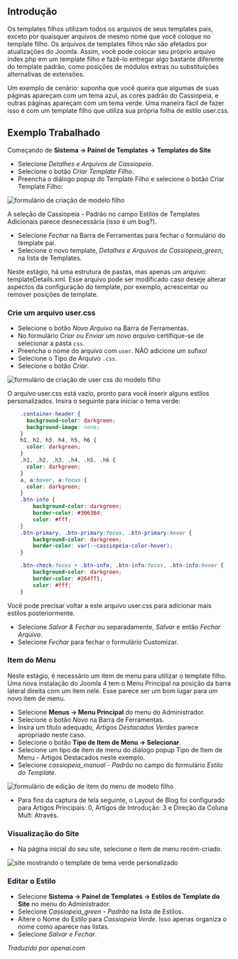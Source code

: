 <!-- Filename: J4.x:Child_Templates / Display title: Modelos Filhos -->

## Introdução

Os templates filhos utilizam todos os arquivos de seus templates pais, exceto por quaisquer arquivos de mesmo nome que você coloque no template filho. Os arquivos de templates filhos não são afetados por atualizações do Joomla. Assim, você pode colocar seu próprio arquivo index.php em um template filho e fazê-lo entregar algo bastante diferente do template padrão, como posições de módulos extras ou substituições alternativas de extensões.

Um exemplo de cenário: suponha que você queira que algumas de suas páginas apareçam com um tema azul, as cores padrão do Cassiopeia, e outras páginas apareçam com um tema verde. Uma maneira fácil de fazer isso é com um template filho que utiliza sua própria folha de estilo user.css.

## Exemplo Trabalhado

Começando de **Sistema → Painel de Templates → Templates do Site**

- Selecione *Detalhes e Arquivos de Cassiopeia*.
- Selecione o botão *Criar Template Filho*.
- Preencha o diálogo popup do Template Filho e selecione o botão Criar
  Template Filho:

![formulário de criação de modelo filho](../../../en/images/templates/child-templates-create-green.png)

A seleção de Cassiopeia - Padrão no campo Estilos de Templates Adicionais
parece desnecessária (isso é um bug?).

- Selecione *Fechar* na Barra de Ferramentas para fechar o formulário do template pai.
- Selecione o novo template, *Detalhes e Arquivos de Cassiopeia_green*, na
  lista de Templates.

Neste estágio, há uma estrutura de pastas, mas apenas um arquivo:
templateDetails.xml. Esse arquivo pode ser modificado caso deseje alterar
aspectos da configuração do template, por exemplo, acrescentar ou remover
posições de template.

### Crie um arquivo user.css

- Selecione o botão *Novo Arquivo* na Barra de Ferramentas.
- No formulário *Criar ou Enviar um novo arquivo* certifique-se de selecionar a
  pasta `css`.
- Preencha o nome do arquivo com `user`. NÃO adicione um sufixo!
- Selecione o Tipo de Arquivo `.css`.
- Selecione o botão *Criar*.

![formulário de criação de user css do modelo filho](../../../en/images/templates/child-templates-create-green-user-css.png)

O arquivo user.css está vazio, pronto para você inserir alguns estilos personalizados.
Insira o seguinte para iniciar o tema verde:
```css
    .container-header {
      background-color: darkgreen;
      background-image: none;
    }
    h1, h2, h3, h4, h5, h6 {
      color: darkgreen;
    }
    .h1, .h2, .h3, .h4, .h5, .h6 {
      color: darkgreen;
    }
    a, a:hover, a:focus {
      color: darkgreen;
    }
    .btn-info {
        background-color: darkgreen;
        border-color: #30638d;
        color: #fff;
    }
    .btn-primary, .btn-primary:focus, .btn-primary:hover {
        background-color: darkgreen;
        border-color: var(--cassiopeia-color-hover);
    }

    .btn-check:focus + .btn-info, .btn-info:focus, .btn-info:hover {
        background-color: darkgreen;
        border-color: #264f71;
        color: #fff;
    }
```
Você pode precisar voltar a este arquivo user.css para adicionar mais estilos
posteriormente.

- Selecione *Salvar & Fechar* ou separadamente, *Salvar* e então *Fechar Arquivo*.
- Selecione *Fechar* para fechar o formulário Customizar.

### Item do Menu

Neste estágio, é necessário um item de menu para utilizar o template filho. Uma
nova instalação do Joomla 4 tem o Menu Principal na posição da barra lateral direita
com um item nele. Esse parece ser um bom lugar para um novo
item de menu.

- Selecione **Menus → Menu Principal** do menu do Administrador.
- Selecione o botão *Novo* na Barra de Ferramentas.
- Insira um título adequado, *Artigos Destacados Verdes* parece apropriado
  neste caso.
- Selecione o botão **Tipo de Item de Menu → Selecionar**.
- Selecione um tipo de item de menu do diálogo popup Tipo de Item de Menu -
  Artigos Destacados neste exemplo.
- Selecione *cassiopeia_manual - Padrão* no campo do formulário *Estilo do Template*.

![formulário de edição de item do menu de modelo filho](../../../en/images/templates/child-templates-create-green-menu-item.png)

- Para fins da captura de tela seguinte, o Layout de Blog foi configurado para 
  Artigos Principais: 0, Artigos de Introdução: 3 e Direção da Coluna Mult: Através.

### Visualização do Site

- Na página inicial do seu site, selecione o item de menu recém-criado.

![site mostrando o template de tema verde personalizado](../../../en/images/templates/child-templates-green-site-result.png)

### Editar o Estilo

- Selecione **Sistema → Painel de Templates → Estilos de Template do Site** no
  menu do Administrador.
- Selecione *Cassiopeia_green - Padrão* na lista de Estilos.
- Altere o Nome do Estilo para *Cassiopeia Verde*. Isso apenas organiza o
  nome como aparece nas listas.
- Selecione *Salvar e Fechar*.

*Traduzido por openai.com*

